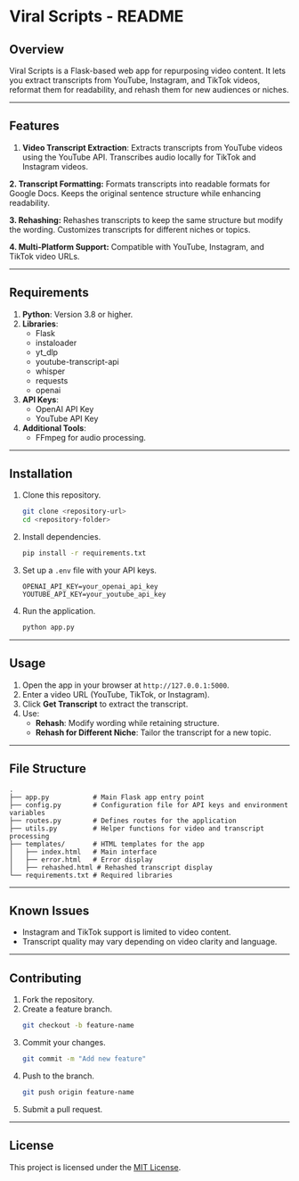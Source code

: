 # Viral Scripts - README

## Overview
Viral Scripts is a Flask-based web app for repurposing video content. It lets you extract transcripts from YouTube, Instagram, and TikTok videos, reformat them for readability, and rehash them for new audiences or niches.

---

## Features
1. **Video Transcript Extraction**:
Extracts transcripts from YouTube videos using the YouTube API.
Transcribes audio locally for TikTok and Instagram videos.

**2. Transcript Formatting:**
Formats transcripts into readable formats for Google Docs.
Keeps the original sentence structure while enhancing readability.

**3. Rehashing:**
Rehashes transcripts to keep the same structure but modify the wording.
Customizes transcripts for different niches or topics.

**4. Multi-Platform Support:**
Compatible with YouTube, Instagram, and TikTok video URLs.

---

## Requirements
1. **Python**: Version 3.8 or higher.
2. **Libraries**:
   - Flask
   - instaloader
   - yt_dlp
   - youtube-transcript-api
   - whisper
   - requests
   - openai
3. **API Keys**:
   - OpenAI API Key
   - YouTube API Key
4. **Additional Tools**:
   - FFmpeg for audio processing.

---

## Installation
1. Clone this repository.
   ```bash
   git clone <repository-url>
   cd <repository-folder>
   ```
2. Install dependencies.
   ```bash
   pip install -r requirements.txt
   ```
3. Set up a `.env` file with your API keys.
   ```env
   OPENAI_API_KEY=your_openai_api_key
   YOUTUBE_API_KEY=your_youtube_api_key
   ```
4. Run the application.
   ```bash
   python app.py
   ```

---

## Usage
1. Open the app in your browser at `http://127.0.0.1:5000`.
2. Enter a video URL (YouTube, TikTok, or Instagram).
3. Click **Get Transcript** to extract the transcript.
4. Use:
   - **Rehash**: Modify wording while retaining structure.
   - **Rehash for Different Niche**: Tailor the transcript for a new topic.

---

## File Structure
```
.
├── app.py           # Main Flask app entry point
├── config.py        # Configuration file for API keys and environment variables
├── routes.py        # Defines routes for the application
├── utils.py         # Helper functions for video and transcript processing
├── templates/       # HTML templates for the app
│   ├── index.html   # Main interface
│   ├── error.html   # Error display
│   ├── rehashed.html # Rehashed transcript display
└── requirements.txt # Required libraries
```

---

## Known Issues
- Instagram and TikTok support is limited to video content.
- Transcript quality may vary depending on video clarity and language.

---

## Contributing
1. Fork the repository.
2. Create a feature branch.
   ```bash
   git checkout -b feature-name
   ```
3. Commit your changes.
   ```bash
   git commit -m "Add new feature"
   ```
4. Push to the branch.
   ```bash
   git push origin feature-name
   ```
5. Submit a pull request.

---

## License
This project is licensed under the [MIT License](LICENSE).

